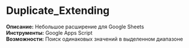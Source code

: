 # Duplicate_Extending

**Описание:** Небольшое расширение для Google Sheets  
**Инструменты:** Google Apps Script  
**Возможности:** Поиск одинаковых значений в выделенном диапазоне  
